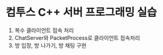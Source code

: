 # 컴투스 C++ 서버 프로그래밍 실습
1. 복수 클라이언트 접속 처리 
2. ChatServer와 PacketProcess로 클라이언트 접속처리
3. 방 입장, 방 나가기, 방 채팅 구현